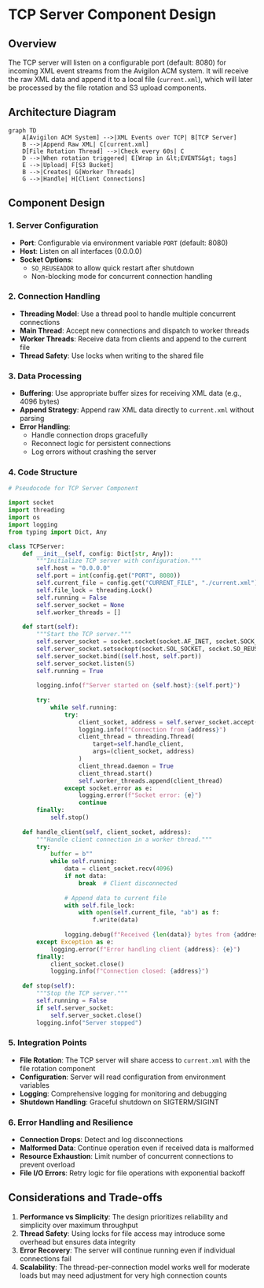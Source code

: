 # TCP Server Component Design

## Overview
The TCP server will listen on a configurable port (default: 8080) for incoming XML event streams from the Avigilon ACM system. It will receive the raw XML data and append it to a local file (`current.xml`), which will later be processed by the file rotation and S3 upload components.

## Architecture Diagram

```mermaid
graph TD
    A[Avigilon ACM System] -->|XML Events over TCP| B[TCP Server]
    B -->|Append Raw XML| C[current.xml]
    D[File Rotation Thread] -->|Check every 60s| C
    D -->|When rotation triggered| E[Wrap in &lt;EVENTS&gt; tags]
    E -->|Upload| F[S3 Bucket]
    B -->|Creates| G[Worker Threads]
    G -->|Handle| H[Client Connections]
```

## Component Design

### 1. Server Configuration
- **Port**: Configurable via environment variable `PORT` (default: 8080)
- **Host**: Listen on all interfaces (0.0.0.0)
- **Socket Options**: 
  - `SO_REUSEADDR` to allow quick restart after shutdown
  - Non-blocking mode for concurrent connection handling

### 2. Connection Handling
- **Threading Model**: Use a thread pool to handle multiple concurrent connections
- **Main Thread**: Accept new connections and dispatch to worker threads
- **Worker Threads**: Receive data from clients and append to the current file
- **Thread Safety**: Use locks when writing to the shared file

### 3. Data Processing
- **Buffering**: Use appropriate buffer sizes for receiving XML data (e.g., 4096 bytes)
- **Append Strategy**: Append raw XML data directly to `current.xml` without parsing
- **Error Handling**: 
  - Handle connection drops gracefully
  - Reconnect logic for persistent connections
  - Log errors without crashing the server

### 4. Code Structure

```python
# Pseudocode for TCP Server Component

import socket
import threading
import os
import logging
from typing import Dict, Any

class TCPServer:
    def __init__(self, config: Dict[str, Any]):
        """Initialize TCP server with configuration."""
        self.host = "0.0.0.0"
        self.port = int(config.get("PORT", 8080))
        self.current_file = config.get("CURRENT_FILE", "./current.xml")
        self.file_lock = threading.Lock()
        self.running = False
        self.server_socket = None
        self.worker_threads = []
        
    def start(self):
        """Start the TCP server."""
        self.server_socket = socket.socket(socket.AF_INET, socket.SOCK_STREAM)
        self.server_socket.setsockopt(socket.SOL_SOCKET, socket.SO_REUSEADDR, 1)
        self.server_socket.bind((self.host, self.port))
        self.server_socket.listen(5)
        self.running = True
        
        logging.info(f"Server started on {self.host}:{self.port}")
        
        try:
            while self.running:
                try:
                    client_socket, address = self.server_socket.accept()
                    logging.info(f"Connection from {address}")
                    client_thread = threading.Thread(
                        target=self.handle_client,
                        args=(client_socket, address)
                    )
                    client_thread.daemon = True
                    client_thread.start()
                    self.worker_threads.append(client_thread)
                except socket.error as e:
                    logging.error(f"Socket error: {e}")
                    continue
        finally:
            self.stop()
    
    def handle_client(self, client_socket, address):
        """Handle client connection in a worker thread."""
        try:
            buffer = b""
            while self.running:
                data = client_socket.recv(4096)
                if not data:
                    break  # Client disconnected
                
                # Append data to current file
                with self.file_lock:
                    with open(self.current_file, "ab") as f:
                        f.write(data)
                
                logging.debug(f"Received {len(data)} bytes from {address}")
        except Exception as e:
            logging.error(f"Error handling client {address}: {e}")
        finally:
            client_socket.close()
            logging.info(f"Connection closed: {address}")
    
    def stop(self):
        """Stop the TCP server."""
        self.running = False
        if self.server_socket:
            self.server_socket.close()
        logging.info("Server stopped")
```

### 5. Integration Points

- **File Rotation**: The TCP server will share access to `current.xml` with the file rotation component
- **Configuration**: Server will read configuration from environment variables
- **Logging**: Comprehensive logging for monitoring and debugging
- **Shutdown Handling**: Graceful shutdown on SIGTERM/SIGINT

### 6. Error Handling and Resilience

- **Connection Drops**: Detect and log disconnections
- **Malformed Data**: Continue operation even if received data is malformed
- **Resource Exhaustion**: Limit number of concurrent connections to prevent overload
- **File I/O Errors**: Retry logic for file operations with exponential backoff

## Considerations and Trade-offs

1. **Performance vs Simplicity**: The design prioritizes reliability and simplicity over maximum throughput
2. **Thread Safety**: Using locks for file access may introduce some overhead but ensures data integrity
3. **Error Recovery**: The server will continue running even if individual connections fail
4. **Scalability**: The thread-per-connection model works well for moderate loads but may need adjustment for very high connection counts